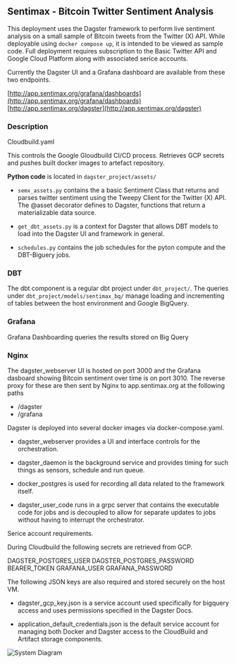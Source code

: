 ## Sentimax - Bitcoin Twitter Sentiment Analysis

This deployment uses the Dagster framework to perform live sentiment analysis on a small sample of Bitcoin tweets from the Twitter (X) API. While deployable using `docker compose up`, it is intended to be viewed as sample code. Full deployment requires subscription to the Basic Twitter API and Google Cloud Platform along with associated serice accounts. 

Currently the Dagster UI and a Grafana dashboard are available from these two endpoints.

[http://app.sentimax.org/grafana/dashboards](http://app.sentimax.org/grafana/dashboards) <BR>
[http://app.sentimax.org/dagster](http://app.sentimax.org/dagster)

### Description

Cloudbuild.yaml 

This controls the Google Gloudbuild CI/CD process. Retrieves GCP secrets and pushes built docker images to artefact repository.  

**Python code** is located in `dagster_project/assets/`

- `semx_assets.py` contains the a basic Sentiment Class that returns and parses twitter sentiment using the Tweepy Client for the Twitter (X) API. The @asset decorator defines to Dagster, functions that return a materializable data source.

- `get_dbt_assets.py` is a context for Dagster that allows DBT models to load into the Dagster UI and framework in general.

- `schedules.py` contains the job schedules for the pyton compute and the DBT-Biguery jobs. 


### DBT

The dbt component is a regular dbt project under `dbt_project/`. The queries under `dbt_project/models/sentimax_bq/` manage loading and incrementing of tables between the host environment and Google BigQuery.

### Grafana

Grafana Dashboarding queries the results stored on Big Query

### Nginx

The dagster_webserver UI is hosted on port 3000 and the Grafana dasboard showing Bitcoin sentiment over time is on port 3010. The reverse proxy for these are then sent by Nginx to app.sentimax.org at the following paths

- /dagster
- /grafana


Dagster is deployed into several docker images via docker-compose.yaml.

- dagster_webserver provides a UI and interface controls for the orchestration.

- dagster_daemon is the background service and provides timing for such things as sensors, schedule and run queue.

- docker_postgres is used for recording all data related to the framework itself.

- dagster_user_code runs in a grpc server that contains the executable code for jobs and is decoupled to allow for separate updates to jobs without having to interrupt the orchestrator.

Serice account requirements.

During Cloudbuild the following secrets are retrieved from GCP.

DAGSTER_POSTGRES_USER
DAGSTER_POSTGRES_PASSWORD
BEARER_TOKEN
GRAFANA_USER
GRAFANA_PASSWORD

The following JSON keys are also required and stored securely on the host VM.

- dagster_gcp_key.json is a service account used specifically for bigquery access and uses permissions specified in the Dagster Docs.

- application_default_credentials.json is the default service account for managing both Docker and Dagster access to the CloudBuild and Artifact storage components.


![System Diagram](https://github.com/GaryPate/dagster-project/assets/20076884/18b14f6f-2910-40fa-85ca-d615a141da10)

